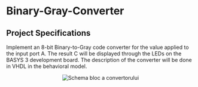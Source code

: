 # Binary-Gray-Converter

## Project Specifications

Implement an 8-bit Binary-to-Gray code converter for the value applied to the input port A. The result C will be displayed through the LEDs on the BASYS 3 development board. The description of the converter will be done in VHDL in the behavioral model.



<div style="text-align: center;">
    <img src="![Screenshot_114](https://github.com/user-attachments/assets/f0f59ef8-b60f-4096-a83b-3d89a7f524dc)" alt="Schema bloc a convertorului">
</div>

